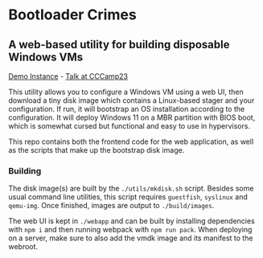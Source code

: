 # Bootloader Crimes
## A web-based utility for building disposable Windows VMs

[Demo Instance](https://bootloader-crimes.de) - [Talk at CCCamp23](https://media.ccc.de/v/camp2023-57222-bootloader_crimes)

This utility allows you to configure a Windows VM using a web UI, then download a tiny disk image which contains a
Linux-based stager and your configuration. If run, it will bootstrap an OS installation according to the configuration.
It will deploy Windows 11 on a MBR partition with BIOS boot, which is somewhat cursed but functional and easy to use in hypervisors.

This repo contains both the frontend code for the web application, as well as the scripts that make up the bootstrap disk image.

### Building

The disk image(s) are built by the `./utils/mkdisk.sh` script.
Besides some usual command line utilities, this script requires `guestfish`, `syslinux` and `qemu-img`.
Once finished, images are output to `./build/images`.

The web UI is kept in `./webapp` and can be built by installing dependencies with
`npm i` and then running webpack with `npm run pack`.
When deploying on a server, make sure to also add the vmdk image and its manifest to the webroot.
